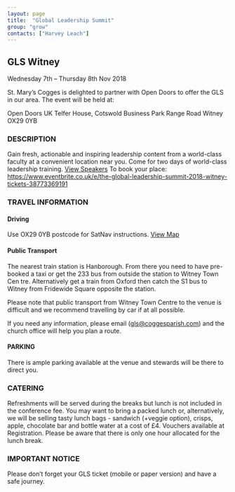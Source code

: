 ```yaml
---
layout: page
title:  "Global Leadership Summit"
group: "grow"
contacts: ["Harvey Leach"]
---
```


## GLS Witney

Wednesday 7th – Thursday 8th Nov 2018

St. Mary’s Cogges is delighted to partner with Open Doors to offer the GLS in our area.
The event will be held at: 

Open Doors UK
Telfer House, Cotswold Business Park
Range Road
Witney
OX29 0YB


### DESCRIPTION

Gain fresh, actionable and inspiring leadership content from a world-class faculty at a convenient location near you. Come for two days of world-class leadership training.
[View Speakers](http://willowcreek.org.uk/events/gls/)
To book your place: https://www.eventbrite.co.uk/e/the-global-leadership-summit-2018-witney-tickets-38773369191


### TRAVEL INFORMATION
#### Driving 
Use OX29 0YB postcode for SatNav instructions.
[View Map](https://www.eventbrite.co.uk/e/the-global-leadership-summit-2018-witney-tickets-38773369191?aff=ehomecard#map-target)

#### Public Transport
The nearest train station is Hanborough.  From there you need to have pre-booked a taxi or get the 233 bus from outside the station to Witney Town Cen tre.  Alternatively get a train from Oxford then catch the S1 bus to Witney from Fridewide Square opposite the station.

Please note that public transport from Witney Town Centre to the venue is difficult and we recommend travelling by car if at all possible. 

If you need any information, please email (gls@coggesparish.com) and the church office will help you plan a route.

#### PARKING
There is ample parking available at the venue and stewards will be there to direct you. 


### CATERING
Refreshments will be served during the breaks but lunch is not included in the conference fee. You may want to bring a packed lunch or, alternatively, we will be selling tasty lunch bags - sandwich (+veggie option), crisps, apple, chocolate bar and bottle water at a cost of £4. Vouchers available at Registration. Please be aware that there is only one hour allocated for the lunch break.

### IMPORTANT NOTICE
Please don’t forget your GLS ticket (mobile or paper version) and have a safe journey.

